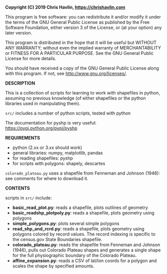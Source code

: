 **Copyright (C) 2019 Chris Havlin, <https://chrishavlin.com>**

  This program is free software: you can redistribute it and/or modify it under the terms of the GNU General Public License as published by the Free Software Foundation, either version 3 of the License, or (at your option) any later version.

  This program is distributed in the hope that it will be useful but WITHOUT ANY WARRANTY; without even the implied warranty of MERCHANTABILITY or FITNESS FOR A PARTICULAR PURPOSE. See the GNU General Public License for more details.

  You should have received a copy of the GNU General Public License along with this program.  If not, see <http://www.gnu.org/licenses/>.

**DESCRIPTION**

This is a collection of scripts for learning to work with shapefiles in python, assuming no previous knowledge (of either shapefiles or the python libraries used in manipulating them).

`src/` includes a number of python scripts, tested with python

The documentation for pyshp is very useful: https://pypi.python.org/pypi/pyshp

**REQUIREMENTS**

  * python (2.xx or 3.xx should work)
  * general libraries: numpy, matplotlib, pandas
  * for reading shapefiles: pyshp
  * for scripts with polygons: shapely, descartes

`colorado_plateau.py` uses a shapefile from  Fenneman and Johnson (1946): see comments for where to download it.

**CONTENTS**

scripts in `src/` include:
  * **basic_read_plot.py**: reads a shapefile, plots outlines of geometry
  * **basic_readshp_plotpoly.py**: reads a shapefile, plots geometry using polygons
  * **simple_polygons.py**: plots several simple polygons
  * **read_shp_and_rcrd.py**: reads a shapefile, plots geometry using polygons colored by record values. The record indexing is specific to the census.gov State Boundaries shapefile.
  * **colorado_plateau.py**: reads the shapefile from Fenneman and Johnson (1946), pulls out Colorado Plateau shapes and generates a single shape for the full physiographic boundary of the Colorado Plateau.
  * **affine_expansion.py**: reads a CSV of lat/lon coords for a polygon and scales the shape by specified amounts.
